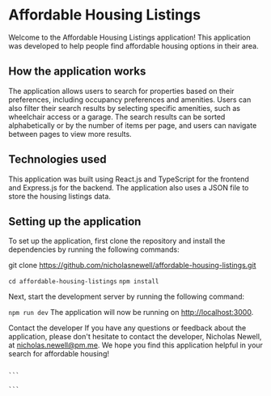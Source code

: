 # Affordable Housing Listings

Welcome to the Affordable Housing Listings application! This application was developed to help people find affordable housing options in their area.

## How the application works

The application allows users to search for properties based on their preferences, including occupancy preferences and amenities. Users can also filter their search results by selecting specific amenities, such as wheelchair access or a garage. The search results can be sorted alphabetically or by the number of items per page, and users can navigate between pages to view more results.

## Technologies used

This application was built using React.js and TypeScript for the frontend and Express.js for the backend. The application also uses a JSON file to store the housing listings data.

## Setting up the application

To set up the application, first clone the repository and install the dependencies by running the following commands:

git clone https://github.com/nicholasnewell/affordable-housing-listings.git

`cd affordable-housing-listings`
`npm install`

Next, start the development server by running the following command:

`npm run dev`
The application will now be running on [http://localhost:3000](http://localhost:3000).

Contact the developer
If you have any questions or feedback about the application, please don't hesitate to contact the developer, Nicholas Newell, at nicholas.newell@pm.me. We hope you find this application helpful in your search for affordable housing!

````

```

```
````
